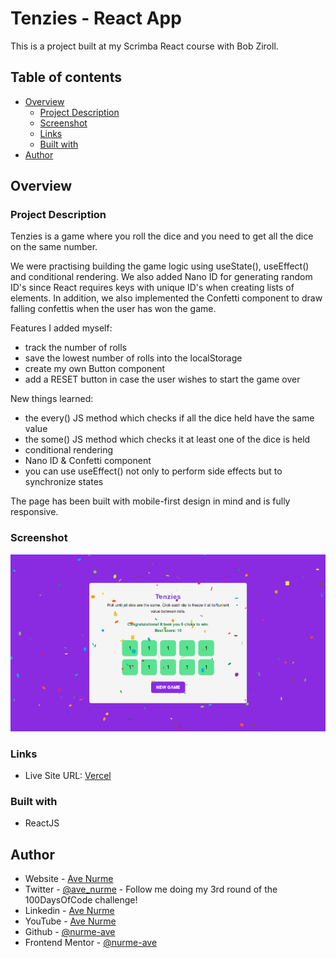 # Tenzies - React App

This is a project built at my Scrimba React course with Bob Ziroll.

## Table of contents

- [Overview](#overview)
  - [Project Description](#project-description)
  - [Screenshot](#screenshot)
  - [Links](#links)
  - [Built with](#built-with)
- [Author](#author)

## Overview

### Project Description

Tenzies is a game where you roll the dice and you need to get all the dice on the same number.

We were practising building the game logic using useState(), useEffect() and conditional rendering. We also added Nano ID for generating random ID's since React requires keys with unique ID's when creating lists of elements. In addition, we also implemented the Confetti component to draw falling confettis when the user has won the game.

Features I added myself:
- track the number of rolls
- save the lowest number of rolls into the localStorage
- create my own Button component
- add a RESET button in case the user wishes to start the game over

New things learned:
- the every() JS method which checks if all the dice held have the same value
- the some() JS method which checks it at least one of the dice is held
- conditional rendering
- Nano ID & Confetti component
- you can use useEffect() not only to perform side effects but to synchronize states

The page has been built with mobile-first design in mind and is fully responsive.

### Screenshot

![Screenshot of my solution](/src/images/tenzies_760.png)

### Links

- Live Site URL: [Vercel](https://react-tenzies-orpin.vercel.app/)

### Built with

- ReactJS

## Author

- Website - [Ave Nurme](https://www.avenurme.dev)
- Twitter - [@ave\_nurme](https://twitter.com/ave_nurme) - Follow me doing my 3rd round of the 100DaysOfCode challenge!
- Linkedin - [Ave Nurme](https://www.linkedin.com/in/ave-nurme)
- YouTube - [Ave Nurme](https://www.youtube.com/channel/UC_kKIEE66Wa5bAxjqoI1A8w/videos)
- Github - [@nurme-ave](https://github.com/nurme-ave)
- Frontend Mentor - [@nurme-ave](https://www.frontendmentor.io/profile/nurme-ave)
